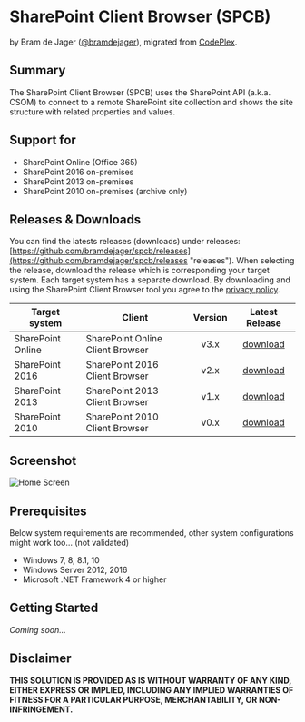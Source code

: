 # SharePoint Client Browser (SPCB) #
by Bram de Jager ([@bramdejager](http://twitter.com/bramdejager "@bramdejager")), migrated from [CodePlex](http://spcb.codeplex.com/).
## Summary ##
The SharePoint Client Browser (SPCB) uses the SharePoint API (a.k.a. CSOM) to connect to a remote SharePoint site collection and shows the site structure with related properties and values.
## Support for ##
* SharePoint Online (Office 365)
* SharePoint 2016 on-premises
* SharePoint 2013 on-premises
* SharePoint 2010 on-premises (archive only)
## Releases & Downloads ##
You can find the latests releases (downloads) under releases: [https://github.com/bramdejager/spcb/releases](https://github.com/bramdejager/spcb/releases "releases").
When selecting the release, download the release which is corresponding your target system. Each target system has a separate download. By downloading and using the SharePoint Client Browser tool you agree to the [privacy policy](https://github.com/bramdejager/spcb/blob/master/PRIVACY.md).

| Target system | Client | Version | Latest Release |
| --- | --- | :---: | :---: |
| SharePoint Online | SharePoint Online Client Browser | v3.x | [download](https://github.com/bramdejager/spcb/releases/tag/v3.3) |
| SharePoint 2016 | SharePoint 2016 Client Browser | v2.x | [download](https://github.com/bramdejager/spcb/releases/tag/v2.5) |
| SharePoint 2013 | SharePoint 2013 Client Browser | v1.x | [download](https://github.com/bramdejager/spcb/releases/tag/v1.12) |
| SharePoint 2010 | SharePoint 2010 Client Browser | v0.x | [download](https://github.com/bramdejager/spcb/releases/tag/v0.6) |
## Screenshot ##
![Home Screen](https://github.com/bramdejager/spcb/blob/master/img/SPCBv3.3-HomeScreen.png?raw=true)
## Prerequisites ##
Below system requirements are recommended, other system configurations might work too... (not validated)
* Windows 7, 8, 8.1, 10
* Windows Server 2012, 2016
* Microsoft .NET Framework 4 or higher
## Getting Started ##
*Coming soon...*
## Disclaimer ##
**THIS SOLUTION IS PROVIDED AS IS WITHOUT WARRANTY OF ANY KIND, EITHER EXPRESS OR IMPLIED, INCLUDING ANY IMPLIED WARRANTIES OF FITNESS FOR A PARTICULAR PURPOSE, MERCHANTABILITY, OR NON-INFRINGEMENT.**

